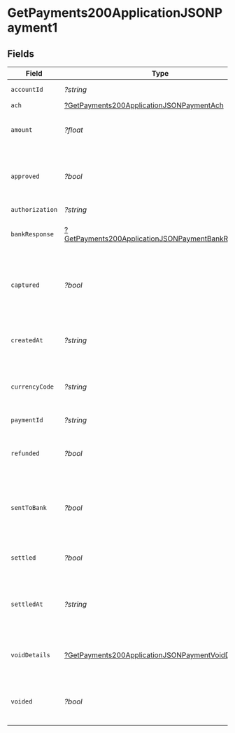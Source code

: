 # GetPayments200ApplicationJSONPayment1


## Fields

| Field                                                                                                                            | Type                                                                                                                             | Required                                                                                                                         | Description                                                                                                                      | Example                                                                                                                          |
| -------------------------------------------------------------------------------------------------------------------------------- | -------------------------------------------------------------------------------------------------------------------------------- | -------------------------------------------------------------------------------------------------------------------------------- | -------------------------------------------------------------------------------------------------------------------------------- | -------------------------------------------------------------------------------------------------------------------------------- |
| `accountId`                                                                                                                      | *?string*                                                                                                                        | :heavy_minus_sign:                                                                                                               | Account identifier.                                                                                                              | 63ee4a296fd695eded58febe                                                                                                         |
| `ach`                                                                                                                            | [?GetPayments200ApplicationJSONPaymentAch](../../models/operations/GetPayments200ApplicationJSONPaymentAch.md)                   | :heavy_minus_sign:                                                                                                               | N/A                                                                                                                              |                                                                                                                                  |
| `amount`                                                                                                                         | *?float*                                                                                                                         | :heavy_minus_sign:                                                                                                               | It shows the amount for the Payment.                                                                                             | 100                                                                                                                              |
| `approved`                                                                                                                       | *?bool*                                                                                                                          | :heavy_minus_sign:                                                                                                               | Indicates if the Payment was approved or not.                                                                                    | true                                                                                                                             |
| `authorization`                                                                                                                  | *?string*                                                                                                                        | :heavy_minus_sign:                                                                                                               | N/A                                                                                                                              | ET3516                                                                                                                           |
| `bankResponse`                                                                                                                   | [?GetPayments200ApplicationJSONPaymentBankResponse](../../models/operations/GetPayments200ApplicationJSONPaymentBankResponse.md) | :heavy_minus_sign:                                                                                                               | It shows bank response details.                                                                                                  |                                                                                                                                  |
| `captured`                                                                                                                       | *?bool*                                                                                                                          | :heavy_minus_sign:                                                                                                               | Set this to `false` if you only want to authorize the amount. Defaults to `true`.                                                | false                                                                                                                            |
| `createdAt`                                                                                                                      | *?string*                                                                                                                        | :heavy_minus_sign:                                                                                                               | It shows the date and time when it was created.                                                                                  | 2023-07-26T23:32:32Z                                                                                                             |
| `currencyCode`                                                                                                                   | *?string*                                                                                                                        | :heavy_minus_sign:                                                                                                               | It shows the currency code of the country.                                                                                       | CAD                                                                                                                              |
| `paymentId`                                                                                                                      | *?string*                                                                                                                        | :heavy_minus_sign:                                                                                                               | Payment identifier.                                                                                                              | 64012aa39392e1542d5a3e94                                                                                                         |
| `refunded`                                                                                                                       | *?bool*                                                                                                                          | :heavy_minus_sign:                                                                                                               | Payment refunded value will be `true` or `false`.                                                                                | false                                                                                                                            |
| `sentToBank`                                                                                                                     | *?bool*                                                                                                                          | :heavy_minus_sign:                                                                                                               | It shows `true` or `false` based on the status of the bank response.                                                             | true                                                                                                                             |
| `settled`                                                                                                                        | *?bool*                                                                                                                          | :heavy_minus_sign:                                                                                                               | It shows transaction is settled or not.                                                                                          | false                                                                                                                            |
| `settledAt`                                                                                                                      | *?string*                                                                                                                        | :heavy_minus_sign:                                                                                                               | It shows the date and time if the transaction is settled.                                                                        | 2023-07-26T23:32:32Z                                                                                                             |
| `voidDetails`                                                                                                                    | [?GetPayments200ApplicationJSONPaymentVoidDetails](../../models/operations/GetPayments200ApplicationJSONPaymentVoidDetails.md)   | :heavy_minus_sign:                                                                                                               | It shows Payment void details if Payment is voided                                                                               |                                                                                                                                  |
| `voided`                                                                                                                         | *?bool*                                                                                                                          | :heavy_minus_sign:                                                                                                               | Payment voided value will be `true` or `false`.                                                                                  | false                                                                                                                            |